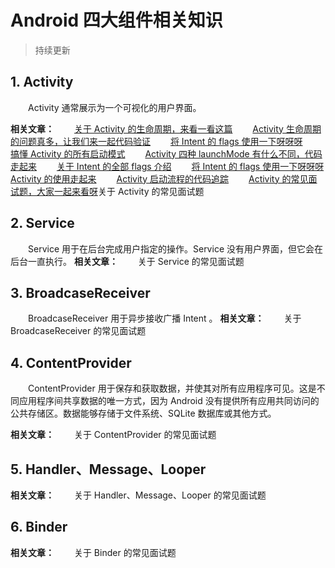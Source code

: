 # Android 四大组件相关知识
> 持续更新

## 1. Activity
　　Activity 通常展示为一个可视化的用户界面。

**相关文章：**
　　[关于 Activity 的生命周期，来看一看这篇](https://github.com/ZhangMiao147/android_learning_notes/blob/master/Android/components/Activity/%E5%85%B3%E4%BA%8EActivity%E7%9A%84%E7%94%9F%E5%91%BD%E5%91%A8%E6%9C%9F%EF%BC%8C%E6%9D%A5%E7%9C%8B%E4%B8%80%E7%9C%8B%E8%BF%99%E7%AF%87.md)
　　[Activity 生命周期的问题真多，让我们来一起代码验证](https://github.com/ZhangMiao147/android_learning_notes/blob/master/Android/components/Activity/%E7%94%9F%E5%91%BD%E5%91%A8%E6%9C%9F%E9%97%AE%E9%A2%98%E9%AA%8C%E8%AF%81/Activity%E7%94%9F%E5%91%BD%E5%91%A8%E6%9C%9F%E7%9A%84%E9%97%AE%E9%A2%98%E7%9C%9F%E5%A4%9A%EF%BC%8C%E8%AE%A9%E6%88%91%E4%BB%AC%E6%9D%A5%E4%B8%80%E8%B5%B7%E4%BB%A3%E7%A0%81%E9%AA%8C%E8%AF%81.md)
　　[将 Intent 的 flags 使用一下呀呀呀](https://github.com/ZhangMiao147/android_learning_notes/blob/master/Android/components/Activity/Intent%E7%9A%84flags%E9%AA%8C%E8%AF%81/%E5%B0%86Intent%E7%9A%84flags%E4%BD%BF%E7%94%A8%E4%B8%80%E4%B8%8B%E5%91%80%E5%91%80%E5%91%80.md)
　　[搞懂 Activity 的所有启动模式](https://github.com/ZhangMiao147/android_learning_notes/blob/master/Android/components/Activity/%E6%90%9E%E6%87%82Activity%E7%9A%84%E6%89%80%E6%9C%89%E5%90%AF%E5%8A%A8%E6%A8%A1%E5%BC%8F.md)
　　[Activity 四种 launchMode 有什么不同，代码走起来](https://github.com/ZhangMiao147/android_learning_notes/blob/master/Android/components/Activity/%E5%9B%9B%E7%A7%8DlaunchMode%E9%AA%8C%E8%AF%81/Activity%E5%9B%9B%E7%A7%8DlaunchMode%E6%9C%89%E4%BB%80%E4%B9%88%E4%B8%8D%E5%90%8C%EF%BC%8C%E4%BB%A3%E7%A0%81%E8%B5%B0%E8%B5%B7%E6%9D%A5.md)
　　[关于 Intent 的全部 flags 介绍](https://github.com/ZhangMiao147/android_learning_notes/blob/master/Android/components/Activity/%E5%85%B3%E4%BA%8EIntent%E7%9A%84%E5%85%A8%E9%83%A8flags%E4%BB%8B%E7%BB%8D.md)
　　[将 Intent 的 flags 使用一下呀呀呀](https://github.com/ZhangMiao147/android_learning_notes/blob/master/Android/components/Activity/Intent%E7%9A%84flags%E9%AA%8C%E8%AF%81/%E5%B0%86Intent%E7%9A%84flags%E4%BD%BF%E7%94%A8%E4%B8%80%E4%B8%8B%E5%91%80%E5%91%80%E5%91%80.md)
　　[Activity 的使用走起来](https://github.com/ZhangMiao147/android_learning_notes/blob/master/Android/components/Activity/Activity%E7%9A%84%E4%BD%BF%E7%94%A8%E8%B5%B0%E8%B5%B7%E6%9D%A5.md)
　　[Activity 启动流程的代码追踪](https://github.com/ZhangMiao147/android_learning_notes/blob/master/Android/components/Activity/Activity%E5%90%AF%E5%8A%A8%E6%B5%81%E7%A8%8B%E7%9A%84%E4%BB%A3%E7%A0%81%E8%BF%BD%E8%B8%AA.md)
　　[Activity 的常见面试题，大家一起来看呀](https://github.com/ZhangMiao147/android_learning_notes/blob/master/Android/components/Activity/Activity%E7%9A%84%E5%B8%B8%E8%A7%81%E9%9D%A2%E8%AF%95%E9%A2%98%EF%BC%8C%E5%A4%A7%E5%AE%B6%E4%B8%80%E8%B5%B7%E6%9D%A5%E7%9C%8B%E5%91%80.md)关于 Activity 的常见面试题


## 2. Service
　　Service 用于在后台完成用户指定的操作。Service 没有用户界面，但它会在后台一直执行。
**相关文章：**
　　关于 Service 的常见面试题


## 3. BroadcaseReceiver
　　BroadcaseReceiver 用于异步接收广播 Intent 。
**相关文章：**
　　关于 BroadcaseReceiver 的常见面试题

## 4. ContentProvider
　　ContentProvider 用于保存和获取数据，并使其对所有应用程序可见。这是不同应用程序间共享数据的唯一方式，因为 Android 没有提供所有应用共同访问的公共存储区。数据能够存储于文件系统、SQLite 数据库或其他方式。

**相关文章：**
　　关于 ContentProvider 的常见面试题

## 5. Handler、Message、Looper

**相关文章：**
　　关于 Handler、Message、Looper 的常见面试题

## 6. Binder
**相关文章：**
　　关于 Binder 的常见面试题


